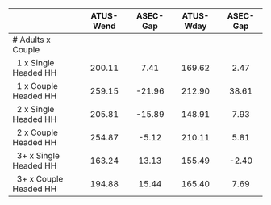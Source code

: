 
|                      |    ATUS-Wend |     ASEC-Gap |    ATUS-Wday |     ASEC-Gap |
| -------------------- | :----------: | :----------: | :----------: | :----------: |
| # Adults x Couple    |              |              |              |              |
| &nbsp;&nbsp;1 x Single Headed HH |       200.11 |         7.41 |       169.62 |         2.47 |
| &nbsp;&nbsp;1 x Couple Headed HH |       259.15 |       -21.96 |       212.90 |        38.61 |
| &nbsp;&nbsp;2 x Single Headed HH |       205.81 |       -15.89 |       148.91 |         7.93 |
| &nbsp;&nbsp;2 x Couple Headed HH |       254.87 |        -5.12 |       210.11 |         5.81 |
| &nbsp;&nbsp;3+ x Single Headed HH |       163.24 |        13.13 |       155.49 |        -2.40 |
| &nbsp;&nbsp;3+ x Couple Headed HH |       194.88 |        15.44 |       165.40 |         7.69 |

